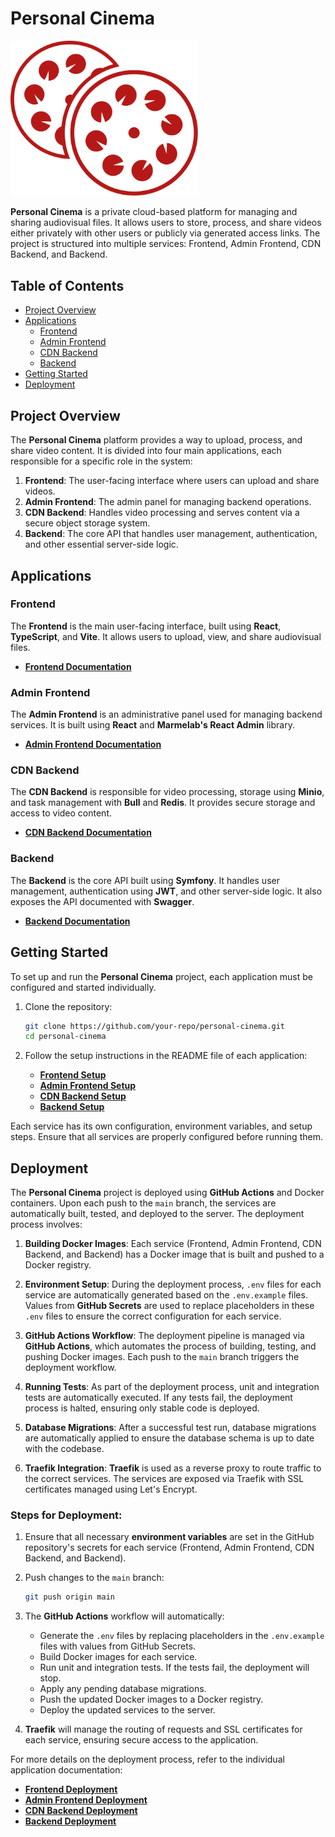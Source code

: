# Personal Cinema

<img src="./docs/logo_red.svg" alt="Personal Cinema Logo" width="300" />

**Personal Cinema** is a private cloud-based platform for managing and sharing audiovisual files. It allows users to store, process, and share videos either privately with other users or publicly via generated access links. The project is structured into multiple services: Frontend, Admin Frontend, CDN Backend, and Backend.

## Table of Contents
- [Project Overview](#project-overview)
- [Applications](#applications)
    - [Frontend](#frontend)
    - [Admin Frontend](#admin-frontend)
    - [CDN Backend](#cdn-backend)
    - [Backend](#backend)
- [Getting Started](#getting-started)
- [Deployment](#deployment)

## Project Overview

The **Personal Cinema** platform provides a way to upload, process, and share video content. It is divided into four main applications, each responsible for a specific role in the system:

1. **Frontend**: The user-facing interface where users can upload and share videos.
2. **Admin Frontend**: The admin panel for managing backend operations.
3. **CDN Backend**: Handles video processing and serves content via a secure object storage system.
4. **Backend**: The core API that handles user management, authentication, and other essential server-side logic.

## Applications

### Frontend
The **Frontend** is the main user-facing interface, built using **React**, **TypeScript**, and **Vite**. It allows users to upload, view, and share audiovisual files.

- **[Frontend Documentation](./frontend/README.md)**

### Admin Frontend
The **Admin Frontend** is an administrative panel used for managing backend services. It is built using **React** and **Marmelab's React Admin** library.

- **[Admin Frontend Documentation](./admin-frontend/README.md)**

### CDN Backend
The **CDN Backend** is responsible for video processing, storage using **Minio**, and task management with **Bull** and **Redis**. It provides secure storage and access to video content.

- **[CDN Backend Documentation](./cdn-backend/README.md)**

### Backend
The **Backend** is the core API built using **Symfony**. It handles user management, authentication using **JWT**, and other server-side logic. It also exposes the API documented with **Swagger**.

- **[Backend Documentation](./backend/README.md)**

## Getting Started

To set up and run the **Personal Cinema** project, each application must be configured and started individually.

1. Clone the repository:
    ```bash
    git clone https://github.com/your-repo/personal-cinema.git
    cd personal-cinema
    ```

2. Follow the setup instructions in the README file of each application:
    - **[Frontend Setup](./frontend/README.md)**
    - **[Admin Frontend Setup](./admin-frontend/README.md)**
    - **[CDN Backend Setup](./cdn-backend/README.md)**
    - **[Backend Setup](./backend/README.md)**

Each service has its own configuration, environment variables, and setup steps. Ensure that all services are properly configured before running them.

## Deployment

The **Personal Cinema** project is deployed using **GitHub Actions** and Docker containers. Upon each push to the `main` branch, the services are automatically built, tested, and deployed to the server. The deployment process involves:

1. **Building Docker Images**: Each service (Frontend, Admin Frontend, CDN Backend, and Backend) has a Docker image that is built and pushed to a Docker registry.

2. **Environment Setup**: During the deployment process, `.env` files for each service are automatically generated based on the `.env.example` files. Values from **GitHub Secrets** are used to replace placeholders in these `.env` files to ensure the correct configuration for each service.

3. **GitHub Actions Workflow**: The deployment pipeline is managed via **GitHub Actions**, which automates the process of building, testing, and pushing Docker images. Each push to the `main` branch triggers the deployment workflow.

4. **Running Tests**: As part of the deployment process, unit and integration tests are automatically executed. If any tests fail, the deployment process is halted, ensuring only stable code is deployed.

5. **Database Migrations**: After a successful test run, database migrations are automatically applied to ensure the database schema is up to date with the codebase.

6. **Traefik Integration**: **Traefik** is used as a reverse proxy to route traffic to the correct services. The services are exposed via Traefik with SSL certificates managed using Let's Encrypt.

### Steps for Deployment:

1. Ensure that all necessary **environment variables** are set in the GitHub repository's secrets for each service (Frontend, Admin Frontend, CDN Backend, and Backend).

2. Push changes to the `main` branch:
    ```bash
    git push origin main
    ```

3. The **GitHub Actions** workflow will automatically:
    - Generate the `.env` files by replacing placeholders in the `.env.example` files with values from GitHub Secrets.
    - Build Docker images for each service.
    - Run unit and integration tests. If the tests fail, the deployment will stop.
    - Apply any pending database migrations.
    - Push the updated Docker images to a Docker registry.
    - Deploy the updated services to the server.

4. **Traefik** will manage the routing of requests and SSL certificates for each service, ensuring secure access to the application.

For more details on the deployment process, refer to the individual application documentation:
- **[Frontend Deployment](./frontend/README.md)**
- **[Admin Frontend Deployment](./admin-frontend/README.md)**
- **[CDN Backend Deployment](./cdn-backend/README.md)**
- **[Backend Deployment](./backend/README.md)**
